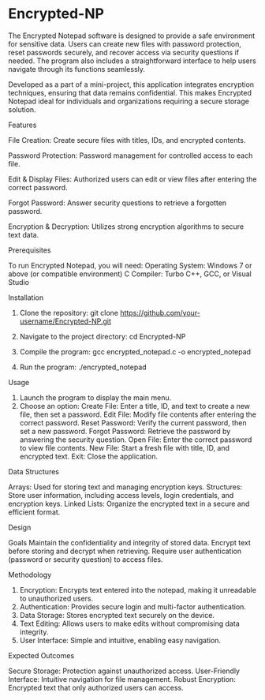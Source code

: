 # Encrypted-NP 
The Encrypted Notepad software is designed to provide a safe environment for sensitive data. Users can create new files with password protection, reset passwords securely, and recover access via security questions if needed. The program also includes a straightforward interface to help users navigate through its functions seamlessly.

Developed as a part of a mini-project, this application integrates encryption techniques, ensuring that data remains confidential. This makes Encrypted Notepad ideal for individuals and organizations requiring a secure storage solution.

Features

File Creation: Create secure files with titles, IDs, and encrypted contents.

Password Protection: Password management for controlled access to each file.

Edit & Display Files: Authorized users can edit or view files after entering the correct password.

Forgot Password: Answer security questions to retrieve a forgotten password.

Encryption & Decryption: Utilizes strong encryption algorithms to secure text data.

Prerequisites

To run Encrypted Notepad, you will need:
Operating System: Windows 7 or above (or compatible environment)
C Compiler: Turbo C++, GCC, or Visual Studio


Installation

1. Clone the repository:
git clone https://github.com/your-username/Encrypted-NP.git

2. Navigate to the project directory:
cd Encrypted-NP

3. Compile the program:
gcc encrypted_notepad.c -o encrypted_notepad

4. Run the program:
./encrypted_notepad

Usage

1. Launch the program to display the main menu.
2. Choose an option:
Create File: Enter a title, ID, and text to create a new file, then set a password.
Edit File: Modify file contents after entering the correct password.
Reset Password: Verify the current password, then set a new password.
Forgot Password: Retrieve the password by answering the security question.
Open File: Enter the correct password to view file contents.
New File: Start a fresh file with title, ID, and encrypted text.
Exit: Close the application.

Data Structures

Arrays: Used for storing text and managing encryption keys.
Structures: Store user information, including access levels, login credentials, and encryption keys.
Linked Lists: Organize the encrypted text in a secure and efficient format.

Design

Goals
Maintain the confidentiality and integrity of stored data.
Encrypt text before storing and decrypt when retrieving.
Require user authentication (password or security question) to access files.

Methodology

1. Encryption: Encrypts text entered into the notepad, making it unreadable to unauthorized users.
2. Authentication: Provides secure login and multi-factor authentication.
3. Data Storage: Stores encrypted text securely on the device.
4. Text Editing: Allows users to make edits without compromising data integrity.
5. User Interface: Simple and intuitive, enabling easy navigation.

Expected Outcomes

Secure Storage: Protection against unauthorized access.
User-Friendly Interface: Intuitive navigation for file management.
Robust Encryption: Encrypted text that only authorized users can access.